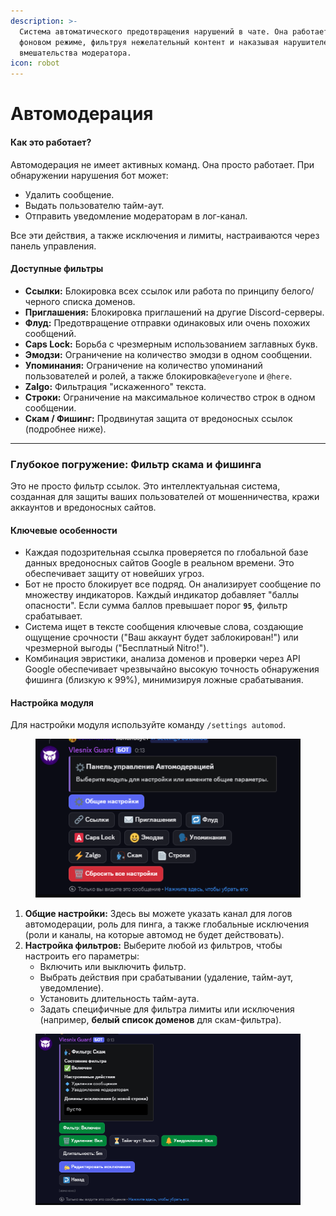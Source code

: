```yaml
---
description: >-
  Система автоматического предотвращения нарушений в чате. Она работает в
  фоновом режиме, фильтруя нежелательный контент и наказывая нарушителей без
  вмешательства модератора.
icon: robot
---
```


# Автомодерация

#### Как это работает?

Автомодерация не имеет активных команд. Она просто работает. При обнаружении нарушения бот может:

* Удалить сообщение.
* Выдать пользователю тайм-аут.
* Отправить уведомление модераторам в лог-канал.

Все эти действия, а также исключения и лимиты, настраиваются через панель управления.

#### Доступные фильтры

* **Ссылки:** Блокировка всех ссылок или работа по принципу белого/черного списка доменов.
* **Приглашения:** Блокировка приглашений на другие Discord-серверы.
* **Флуд:** Предотвращение отправки одинаковых или очень похожих сообщений.
* **Caps Lock:** Борьба с чрезмерным использованием заглавных букв.
* **Эмодзи:** Ограничение на количество эмодзи в одном сообщении.
* **Упоминания:** Ограничение на количество упоминаний пользователей и ролей, а также блокировка`@everyone` и `@here`.
* **Zalgo:** Фильтрация "искаженного" текста.
* **Строки:** Ограничение на максимальное количество строк в одном сообщении.
* **Скам / Фишинг:** Продвинутая защита от вредоносных ссылок (подробнее ниже).

***

### Глубокое погружение: Фильтр скама и фишинга

Это не просто фильтр ссылок. Это интеллектуальная система, созданная для защиты ваших пользователей от мошенничества, кражи аккаунтов и вредоносных сайтов.

#### Ключевые особенности

* Каждая подозрительная ссылка проверяется по глобальной базе данных вредоносных сайтов Google в реальном времени. Это обеспечивает защиту от новейших угроз.
* Бот не просто блокирует все подряд. Он анализирует сообщение по множеству индикаторов. Каждый индикатор добавляет "баллы опасности". Если сумма баллов превышает порог **`95`**, фильтр срабатывает.
* Система ищет в тексте сообщения ключевые слова, создающие ощущение срочности ("Ваш аккаунт будет заблокирован!") или чрезмерной выгоды ("Бесплатный Nitro!").
* Комбинация эвристики, анализа доменов и проверки через API Google обеспечивает чрезвычайно высокую точность обнаружения фишинга (близкую к 99%), минимизируя ложные срабатывания.



#### Настройка модуля

Для настройки модуля используйте команду `/settings automod`.

<figure><img src="../.gitbook/assets/image (2).png" alt=""><figcaption></figcaption></figure>

1. **Общие настройки:** Здесь вы можете указать канал для логов автомодерации, роль для пинга, а также глобальные исключения (роли и каналы, на которые автомод не будет действовать).
2. **Настройка фильтров:** Выберите любой из фильтров, чтобы настроить его параметры:
   * Включить или выключить фильтр.
   * Выбрать действия при срабатывании (удаление, тайм-аут, уведомление).
   * Установить длительность тайм-аута.
   * Задать специфичные для фильтра лимиты или исключения (например, **белый список доменов** для скам-фильтра).

<figure><img src="../.gitbook/assets/image (3).png" alt=""><figcaption></figcaption></figure>
